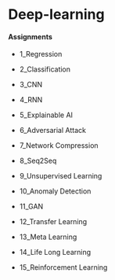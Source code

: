 # Deep-learning

#### Assignments

- 1_Regression
- 2_Classification
- 3_CNN
- 4_RNN
- 5_Explainable AI
- 6_Adversarial Attack
- 7_Network Compression
- 8_Seq2Seq
- 9_Unsupervised Learning

- 10_Anomaly Detection

- 11_GAN

- 12_Transfer Learning

- 13_Meta Learning

- 14_Life Long Learning

- 15_Reinforcement Learning
